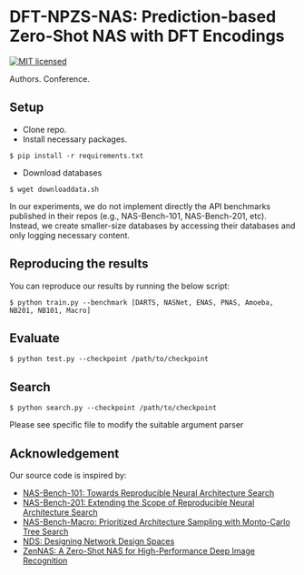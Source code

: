 # DFT-NPZS-NAS: Prediction-based Zero-Shot NAS with DFT Encodings
[![MIT licensed](https://img.shields.io/badge/license-MIT-brightgreen.svg)](LICENSE.md)

Authors.
Conference.

## Setup
- Clone repo.
- Install necessary packages.
```
$ pip install -r requirements.txt
```
-  Download databases 
```
$ wget downloaddata.sh
```

In our experiments, we do not implement directly the API benchmarks published in their repos (e.g., NAS-Bench-101, NAS-Bench-201, etc).
Instead, we create smaller-size databases by accessing their databases and only logging necessary content.

## Reproducing the results
You can reproduce our results by running the below script:
```shell
$ python train.py --benchmark [DARTS, NASNet, ENAS, PNAS, Amoeba, NB201, NB101, Macro]
```

## Evaluate
```shell
$ python test.py --checkpoint /path/to/checkpoint
```

## Search
```shell
$ python search.py --checkpoint /path/to/checkpoint
```
Please see specific file to modify the suitable argument parser

## Acknowledgement
Our source code is inspired by:
- [NAS-Bench-101: Towards Reproducible Neural Architecture Search](https://github.com/google-research/nasbench)
- [NAS-Bench-201: Extending the Scope of Reproducible Neural Architecture Search](https://github.com/D-X-Y/NAS-Bench-201)
- [NAS-Bench-Macro: Prioritized Architecture Sampling with Monto-Carlo Tree Search](https://github.com/xiusu/NAS-Bench-Macro)
- [NDS: Designing Network Design Spaces](https://github.com/facebookresearch/pycls)
- [ZenNAS: A Zero-Shot NAS for High-Performance Deep Image Recognition](https://github.com/facebookresearch/pycls](https://github.com/idstcv/ZenNAS)https://github.com/idstcv/ZenNAS)
